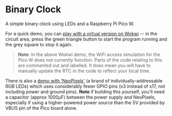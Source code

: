 # Binary Clock

A simple binary clock using LEDs and a Raspberry Pi Pico W.

For a quick demo, you can [play with a virtual version on Wokwi](https://wokwi.com/projects/389796647886494721) -- in the circuit area, press the green triangle button to start the program running and the grey square to stop it again.

> **Note**: In the above Wokwi demo, the WiFi access simulation for the Pico W does not currently function. Parts of the code relating to this are commented out and labelled. It does mean you will have to manually update the RTC in the code to reflect your local time.

There is also a [demo with 'NeoPixels'](https://wokwi.com/projects/389995570833197057) (a brand of individually-addressable RGB LEDs) which uses considerably fewer GPIO pins (x3 instead of x17, not including power and ground pins).  **Note** if building this yourself, you'll need a capacitor (approx 1000µF) between the power supply and NeoPixels, especially if using a higher-powered power source than the 5V provided by VBUS pin of the Pico board alone.
